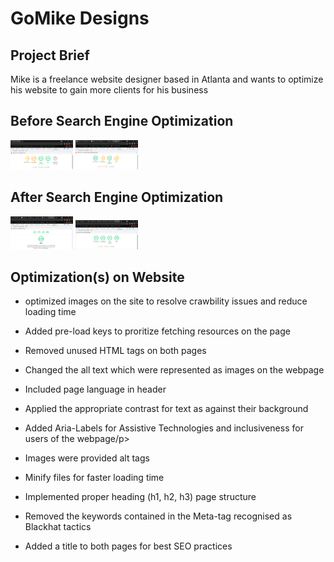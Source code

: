 <html lang="en">
<head></head>
<body>
<h1>GoMike Designs</h1>
<h2>Project Brief</h2>
<p>Mike is a freelance website designer based in Atlanta and wants to optimize his website to gain more clients for his business</p>

<h2>Before Search Engine Optimization</h2>
<img src="screenshots/before_SEO_page_one.png" width="100" height="" alt="before page one search engine optimization"></img>
<img src="screenshots/before_SEO_page_two.png" width="100" height="" alt="before Page two search engine optimization"></img>
<h2>After Search Engine Optimization</h2>
<img src="screenshots/page one_SEO.png" width="100" height="" alt="before page one search engine optimization"></img>
<img src="screenshots/page two_SEO.png" width="100" height="" alt="before page two search engine optimization"></img>

<h2>Optimization(s) on Website</h2>
<ul>
<li><p>optimized images on the site to resolve crawbility issues and reduce loading time</p></li>
<li><p>Added pre-load keys to proritize fetching resources on the page</p></li>
<li><p>Removed unused HTML tags on both pages</p></li>
<li><p>Changed the all text which were represented as images on the webpage</p></li>
<li><p>Included page language in header</p></li>
<li><p>Applied the appropriate contrast for text as against their background</p></li>
<li><p>Added Aria-Labels for Assistive Technologies and inclusiveness for users of the webpage/p></li>
<li><p>Images were provided alt tags</p></li>
<li><p>Minify files for faster loading time</p></li>
<li><p>Implemented proper heading (h1, h2, h3) page structure</p></li>
<li><p>Removed the keywords contained in the Meta-tag recognised as Blackhat tactics</p></li>
<li><p>Added a title to both pages for best SEO practices</p></li>
</ul>
